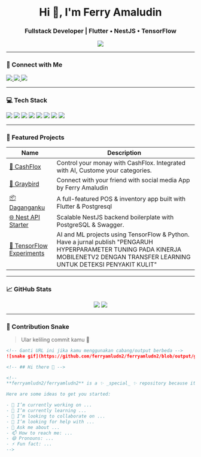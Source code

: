 <h1 align="center">Hi 👋, I'm Ferry Amaludin</h1>
<h3 align="center">Fullstack Developer | Flutter • NestJS • TensorFlow</h3>

<p align="center">
  <img src="https://readme-typing-svg.herokuapp.com?font=Fira+Code&size=22&duration=3000&pause=1000&center=true&width=500&lines=I+build+Flutter+apps.;I+create+powerful+NestJS+backends.;I+love+AI+with+TensorFlow!;Welcome+to+my+profile!+👋" />
</p>

---

### 🔗 Connect with Me
<p align="left">
  <a href="www.linkedin.com/in/ferry-amaludin-31a964259" target="_blank">
    <img src="https://img.shields.io/badge/LinkedIn-Follow-blue?logo=linkedin" />
  </a>
  <a href="mailto:ferryamludn.work@gmail.com">
    <img src="https://img.shields.io/badge/Email-Contact-green?logo=gmail" />
  </a>
  <a href="https://github.com/ferryamludn2">
    <img src="https://img.shields.io/github/followers/ferryamludn2?label=Follow&style=social" />
  </a>
</p>

---

### 💻 Tech Stack

<p>
  <img src="https://img.shields.io/badge/Dart-0175C2?style=for-the-badge&logo=dart&logoColor=white" />
  <img src="https://img.shields.io/badge/Flutter-02569B?style=for-the-badge&logo=flutter&logoColor=white" />
  <img src="https://img.shields.io/badge/NestJS-E0234E?style=for-the-badge&logo=nestjs&logoColor=white" />
  <img src="https://img.shields.io/badge/Node.js-339933?style=for-the-badge&logo=nodedotjs&logoColor=white" />
  <img src="https://img.shields.io/badge/TypeScript-3178C6?style=for-the-badge&logo=typescript&logoColor=white" />
  <img src="https://img.shields.io/badge/TensorFlow-FF6F00?style=for-the-badge&logo=tensorflow&logoColor=white" />
  <img src="https://img.shields.io/badge/PostgreSQL-4169E1?style=for-the-badge&logo=postgresql&logoColor=white" />
  <img src="https://img.shields.io/badge/Firebase-FFCA28?style=for-the-badge&logo=firebase&logoColor=black" />
</p>

---

### 🚀 Featured Projects

| Name | Description |
|------|-------------|
| [🤑 CashFlox](https://play.google.com/store/apps/details?id=com.ferryamludn.walfare) | Control your monay with CashFlox. Integrated with AI, Custome your categories. |
| [🤑 Graybird](https://play.google.com/store/apps/details?id=com.ferryamludn.graybird) | Connect with your friend with social media App by Ferry Amaludin |
| [📦 Daganganku](https://github.com/ferryamludn2/daganganku) | A full-featured POS & inventory app built with Flutter & Postgresql |
| [🌐 Nest API Starter](https://github.com/ferryamludn2/backend-stokbarang.git) | Scalable NestJS backend boilerplate with PostgreSQL & Swagger. |
| [🧠 TensorFlow Experiments](https://doi.org/10.61124/sinta.v2i2.43) | AI and ML projects using TensorFlow & Python. Have a jurnal publish "PENGARUH HYPERPARAMETER TUNING PADA KINERJA MOBILENETV2 DENGAN TRANSFER LEARNING UNTUK DETEKSI PENYAKIT KULIT" |

---

### 📈 GitHub Stats

<p align="center">
  <img src="https://github-readme-stats.vercel.app/api?username=ferryamludn2&show_icons=true&theme=tokyonight&hide_border=false" />
  <img src="https://github-readme-streak-stats.herokuapp.com/?user=ferryamludn2&theme=tokyonight&hide_border=false" />
</p>

---

### 🐍 Contribution Snake

> Ular keliling commit kamu 🐍

```md
<!-- Ganti URL ini jika kamu menggunakan cabang/output berbeda -->
![snake gif](https://github.com/ferryamludn2/ferryamludn2/blob/output/github-contribution-grid-snake.svg)

<!-- ## Hi there 👋 -->

<!--
**ferryamludn2/ferryamludn2** is a ✨ _special_ ✨ repository because its `README.md` (this file) appears on your GitHub profile.

Here are some ideas to get you started:

- 🔭 I’m currently working on ...
- 🌱 I’m currently learning ...
- 👯 I’m looking to collaborate on ...
- 🤔 I’m looking for help with ...
- 💬 Ask me about ...
- 📫 How to reach me: ...
- 😄 Pronouns: ...
- ⚡ Fun fact: ...
-->
